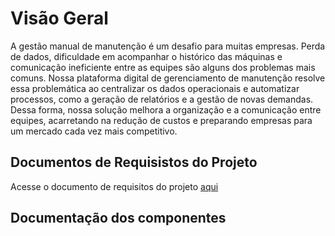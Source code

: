# Visão Geral
A gestão manual de manutenção é um desafio para muitas empresas. Perda de dados, dificuldade em acompanhar o histórico das máquinas e comunicação ineficiente entre as equipes são alguns dos problemas mais comuns. Nossa plataforma digital de gerenciamento de manutenção resolve essa problemática ao centralizar os dados operacionais e automatizar processos, como a geração de relatórios e a gestão de novas demandas. Dessa forma, nossa solução melhora a organização e a comunicação entre equipes, acarretando na redução de custos e preparando empresas para um mercado cada vez mais competitivo.


## Documentos de Requisistos do Projeto
Acesse o documento de requisitos do projeto [aqui](./PRODUCT_REQUIREMENTS.md)

## Documentação dos componentes
